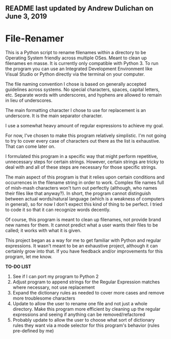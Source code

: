README last updated by Andrew Dulichan on June 3, 2019
------------------------------------------------------

# File-Renamer

This is a Python script to rename filenames within a directory to be Operating System friendly across multiple OSes. Meant to clean up filenames en masse. It is currently only compatible with Python 3. To run the program you can use an Integrated Development Environment like Visual Studio or Python directly via the terminal on your computer.

The file naming convention I chose is based on generally accepted guidelines across systems. No special characters, spaces, capital letters, etc. Separate words with underscores, and hyphens are allowed to remain in lieu of underscores.

The main formatting character I chose to use for replacement is an underscore. It is the main separator character.

I use a somewhat heavy amount of regular expressions to achieve my goal.

For now, I've chosen to make this program relatively simplistic. I'm not going to try to cover every case of characters out there as the list is exhaustive. That can come later on.

I formulated this program in a specific way that might perform repetitive, unnecessary steps for certain strings. However, certain strings are tricky to deal with and all of these steps are necessary for those specific strings.

The main aspect of this program is that it relies upon certain conditions and occurrences in the filename string in order to work. Complex file names full of mish-mash characters won't turn out perfectly (although, who names their files like that anyway?). In short, the program cannot distinguish between actual words/natural language (which is a weakness of computers in general), so for now I don't expect this kind of thing to be perfect. I tried to code it so that it can recognize words decently.

Of course, this program is meant to clean up filenames, not provide brand new names for them. It cannot predict what a user wants their files to be called; it works with what it is given.

This project began as a way for me to get familiar with Python and regular expressions. It wasn't meant to be an exhaustive project, although it can certainly grow into that. If you have feedback and/or improvements for this program, let me know.

**TO-DO LIST**

1. See if I can port my program to Python 2
2. Adjust program to append strings for the Regular Expression matches where necessary, not use replacement
3. Expand the dictionary rules as needed to cover more cases and remove more troublesome characters
4. Update to allow the user to rename one file and not just a whole directory. Make this program more efficient by cleaning up the regular expressions and seeing if anything can be removed/refactored
5. Probably update to allow the user to choose what sort of dictionary rules they want via a mode selector for this program's behavior (rules pre-defined by me)

